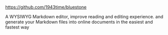 https://github.com/1943time/bluestone

A WYSIWYG Markdown editor, improve reading and editing experience. and generate your Markdown files into online documents in the easiest and fastest way
